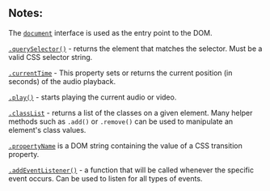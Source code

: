 ## Notes:

The [`document`](https://developer.mozilla.org/en-US/docs/Web/API/Document) interface is used as the entry point to  the DOM. 

[`.querySelector()`](https://developer.mozilla.org/en-US/docs/Web/API/Document/querySelector) -  returns the element that matches the selector. Must be a valid CSS selector string.

[`.currentTime`](https://www.w3schools.com/tags/av_prop_currenttime.asp) - This property sets or returns the current position (in seconds) of the audio playback.

[`.play()`](https://www.w3schools.com/tags/av_met_play.asp) -  starts playing the current audio or video.

[`.classList`](https://developer.mozilla.org/en-US/docs/Web/API/Element/classList) - returns a list of the classes on a given element. Many helper methods such as `.add()` or `.remove()` can be used to manipulate an element's class values.

[`.propertyName`](https://www.w3schools.com/jsref/event_transition_propertyName.asp) is a DOM string containing the value of a CSS transition property.

[`.addEventListener()`](https://developer.mozilla.org/en-US/docs/Web/API/EventTarget/addEventListener) - a function that will be called whenever the specific event occurs. Can be used to listen for all types of events.